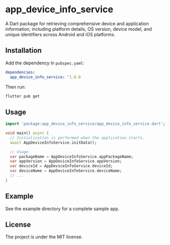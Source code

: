 # app_device_info_service

A Dart package for retrieving comprehensive device and application information, including platform
details, OS version, device model, and unique identifiers across Android and iOS platforms.

## Installation

Add the dependency in `pubspec.yaml`:

```yaml 
dependencies:
  app_device_info_service: ^1.0.0
```

Then run:

``` bash
flutter pub get
```

## Usage

```dart
import 'package:app_device_info_service/app_device_info_service.dart';

void main() async {
  // Initialization is performed when the application starts.
  await AppDeviceInfoService.initData();

  // Usage
  var packageName = AppDeviceInfoService.appPackageName;
  var appVersion = AppDeviceInfoService.appVersion;
  var deviceId = AppDeviceInfoService.deviceId;
  var deviceName = AppDeviceInfoService.deviceName;
  // ...
}

```

## Example

See the example directory for a complete sample app.

## License

The project is under the MIT license.